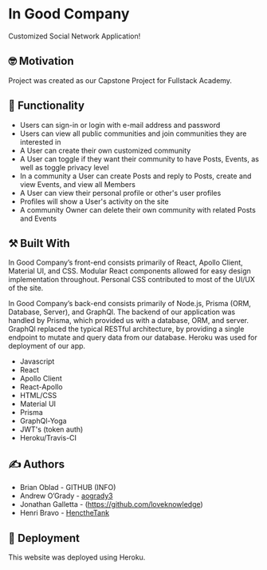 #  In Good Company

Customized Social Network Application!

## :nerd_face: Motivation

Project was created as our Capstone Project for Fullstack Academy.

## :shopping_cart: Functionality

* Users can sign-in or login with e-mail address and password
* Users can view all public communities and join communities they are interested in
* A User can create their own customized community
* A User can toggle if they want their community to have Posts, Events, as well as toggle privacy level
* In a community a User can create Posts and reply to Posts, create and view Events, and view all Members
* A User can view their personal profile or other's user profiles
* Profiles will show a User's activity on the site
* A community Owner can delete their own community with related Posts and Events

## :hammer_and_pick: Built With

In Good Company’s front-end consists primarily of React, Apollo Client, Material UI, and CSS. Modular React components allowed for easy design implementation throughout. Personal CSS contributed to most of the UI/UX of the site.

In Good Company’s back-end consists primarily of Node.js, Prisma (ORM, Database, Server), and GraphQl. The backend of our application was handled by Prisma, which provided us with a database, ORM, and server. GraphQl replaced the typical RESTful architecture, by providing a single endpoint to mutate and query data from our database. Heroku was used for deployment of our app.

* Javascript
* React
* Apollo Client
* React-Apollo
* HTML/CSS
* Material UI
* Prisma
* GraphQl-Yoga
* JWT's (token auth)
* Heroku/Travis-CI

## :writing_hand: Authors

* Brian Oblad - GITHUB (INFO)
* Andrew O’Grady - [aogrady3](https://github.com/aogrady3)
* Jonathan Galletta - (https://github.com/loveknowledge)
* Henri Bravo - [HenctheTank](https://github.com/HencTheTank)

## :rocket: Deployment

This website was deployed using Heroku.

